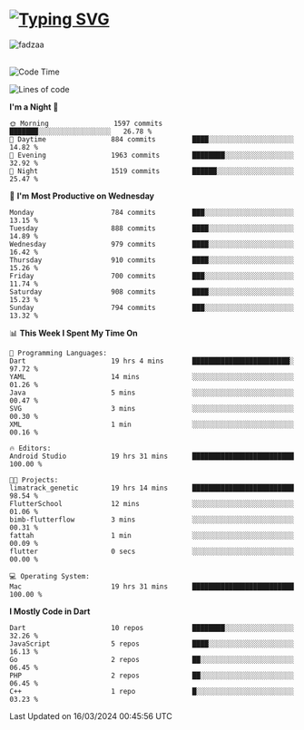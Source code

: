 
<h1 align="left"><a href="https://git.io/typing-svg"><img src="https://readme-typing-svg.demolab.com?font=Fira+Code&pause=1000&color=F7F7F7&random=false&width=600&lines=Hi+%F0%9F%91%8B%2C+I'm+Fattah+Anggit+Al+Dzakwan;Junior+Software+Developer+from+SMK+Raden+Umar+Said" alt="Typing SVG" /></a></h1>


<div align="left" display="flex"> 
  <img src="https://komarev.com/ghpvc/?username=fadzaa&label=Profile%20views&color=0e75b6&style=flat" alt="fadzaa" /> 
</div>

<br/>

<!--START_SECTION:waka-->
![Code Time](http://img.shields.io/badge/Code%20Time-344%20hrs%2024%20mins-blue)

![Lines of code](https://img.shields.io/badge/From%20Hello%20World%20I%27ve%20Written-1.1%20million%20lines%20of%20code-blue)

**I'm a Night 🦉** 

```text
🌞 Morning                1597 commits        ███████░░░░░░░░░░░░░░░░░░   26.78 % 
🌆 Daytime                884 commits         ████░░░░░░░░░░░░░░░░░░░░░   14.82 % 
🌃 Evening                1963 commits        ████████░░░░░░░░░░░░░░░░░   32.92 % 
🌙 Night                  1519 commits        ██████░░░░░░░░░░░░░░░░░░░   25.47 % 
```
📅 **I'm Most Productive on Wednesday** 

```text
Monday                   784 commits         ███░░░░░░░░░░░░░░░░░░░░░░   13.15 % 
Tuesday                  888 commits         ████░░░░░░░░░░░░░░░░░░░░░   14.89 % 
Wednesday                979 commits         ████░░░░░░░░░░░░░░░░░░░░░   16.42 % 
Thursday                 910 commits         ████░░░░░░░░░░░░░░░░░░░░░   15.26 % 
Friday                   700 commits         ███░░░░░░░░░░░░░░░░░░░░░░   11.74 % 
Saturday                 908 commits         ████░░░░░░░░░░░░░░░░░░░░░   15.23 % 
Sunday                   794 commits         ███░░░░░░░░░░░░░░░░░░░░░░   13.32 % 
```


📊 **This Week I Spent My Time On** 

```text
💬 Programming Languages: 
Dart                     19 hrs 4 mins       ████████████████████████░   97.72 % 
YAML                     14 mins             ░░░░░░░░░░░░░░░░░░░░░░░░░   01.26 % 
Java                     5 mins              ░░░░░░░░░░░░░░░░░░░░░░░░░   00.47 % 
SVG                      3 mins              ░░░░░░░░░░░░░░░░░░░░░░░░░   00.30 % 
XML                      1 min               ░░░░░░░░░░░░░░░░░░░░░░░░░   00.16 % 

🔥 Editors: 
Android Studio           19 hrs 31 mins      █████████████████████████   100.00 % 

🐱‍💻 Projects: 
limatrack_genetic        19 hrs 14 mins      █████████████████████████   98.54 % 
FlutterSchool            12 mins             ░░░░░░░░░░░░░░░░░░░░░░░░░   01.06 % 
bimb-flutterflow         3 mins              ░░░░░░░░░░░░░░░░░░░░░░░░░   00.31 % 
fattah                   1 min               ░░░░░░░░░░░░░░░░░░░░░░░░░   00.09 % 
flutter                  0 secs              ░░░░░░░░░░░░░░░░░░░░░░░░░   00.00 % 

💻 Operating System: 
Mac                      19 hrs 31 mins      █████████████████████████   100.00 % 
```

**I Mostly Code in Dart** 

```text
Dart                     10 repos            ████████░░░░░░░░░░░░░░░░░   32.26 % 
JavaScript               5 repos             ████░░░░░░░░░░░░░░░░░░░░░   16.13 % 
Go                       2 repos             ██░░░░░░░░░░░░░░░░░░░░░░░   06.45 % 
PHP                      2 repos             ██░░░░░░░░░░░░░░░░░░░░░░░   06.45 % 
C++                      1 repo              █░░░░░░░░░░░░░░░░░░░░░░░░   03.23 % 
```




 Last Updated on 16/03/2024 00:45:56 UTC
<!--END_SECTION:waka-->
